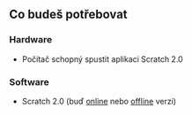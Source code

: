 ## Co budeš potřebovat

### Hardware

+ Počítač schopný spustit aplikaci Scratch 2.0

### Software

+ Scratch 2.0 (buď [online](https://scratch.mit.edu/projects/editor/) nebo [offline](https://scratch.mit.edu/scratch2download/) verzi)
